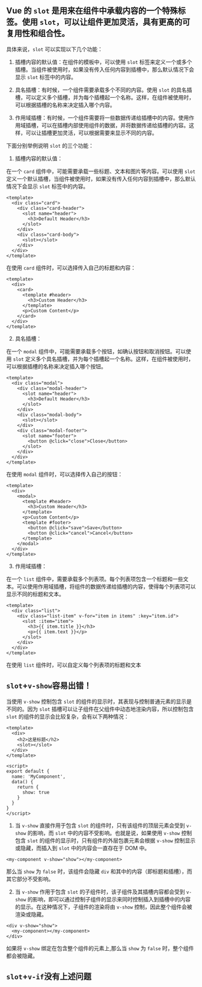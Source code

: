## Vue 的 `slot` 是用来在组件中承载内容的一个特殊标签。使用 `slot`，可以让组件更加灵活，具有更高的可复用性和组合性。

具体来说，`slot` 可以实现以下几个功能：

1.  插槽内容的默认值：在组件的模板中，可以使用 `slot` 标签来定义一个或多个插槽。当组件被使用时，如果没有传入任何内容到插槽中，那么默认情况下会显示 `slot` 标签中的内容。
    
2.  具名插槽：有时候，一个组件需要承载多个不同的内容。使用 `slot` 的具名插槽，可以定义多个插槽，并为每个插槽起一个名称。这样，在组件被使用时，可以根据插槽的名称来决定插入哪个内容。
    
3.  作用域插槽：有时候，一个组件需要将一些数据传递给插槽中的内容。使用作用域插槽，可以在插槽内部使用组件的数据，并将数据传递给插槽的内容。这样，可以让插槽更加灵活，可以根据需要来显示不同的内容。
    
下面分别举例说明 `slot` 的三个功能：

1.  插槽内容的默认值：

在一个 `card` 组件中，可能需要承载一些标题、文本和图片等内容。可以使用 `slot` 定义一个默认插槽，当组件被使用时，如果没有传入任何内容到插槽中，那么默认情况下会显示 `slot` 标签中的内容。

```vue
<template>
  <div class="card">
    <div class="card-header">
      <slot name="header">
        <h3>Default Header</h3>
      </slot>
    </div>
    <div class="card-body">
      <slot></slot>
    </div>
  </div>
</template>

```

在使用 `card` 组件时，可以选择传入自己的标题和内容：
```vue
<template>
  <div>
    <card>
      <template #header>
        <h3>Custom Header</h3>
      </template>
      <p>Custom Content</p>
    </card>
  </div>
</template>

```

2.  具名插槽：

在一个 `modal` 组件中，可能需要承载多个按钮，如确认按钮和取消按钮。可以使用 `slot` 定义多个具名插槽，并为每个插槽起一个名称。这样，在组件被使用时，可以根据插槽的名称来决定插入哪个按钮。

```vue
<template>
  <div class="modal">
    <div class="modal-header">
      <slot name="header">
        <h3>Default Header</h3>
      </slot>
    </div>
    <div class="modal-body">
      <slot></slot>
    </div>
    <div class="modal-footer">
      <slot name="footer">
        <button @click="close">Close</button>
      </slot>
    </div>
  </div>
</template>

```
在使用 `modal` 组件时，可以选择传入自己的按钮：

```vue
<template>
  <div>
    <modal>
      <template #header>
        <h3>Custom Header</h3>
      </template>
      <p>Custom Content</p>
      <template #footer>
        <button @click="save">Save</button>
        <button @click="cancel">Cancel</button>
      </template>
    </modal>
  </div>
</template>

```

3.  作用域插槽：

在一个 `list` 组件中，需要承载多个列表项。每个列表项包含一个标题和一些文本。可以使用作用域插槽，将组件的数据传递给插槽的内容，使得每个列表项可以显示不同的标题和文本。
```vue
<template>
  <div class="list">
    <div class="list-item" v-for="item in items" :key="item.id">
      <slot :item="item">
        <h3>{{ item.title }}</h3>
        <p>{{ item.text }}</p>
      </slot>
    </div>
  </div>
</template>

```

在使用 `list` 组件时，可以自定义每个列表项的标题和文本

## `slot`+`v-show`容易出错！

当使用 `v-show` 控制包含 `slot` 的组件的显示时，其表现与控制普通元素的显示是不同的。因为 `slot` 插槽可以让子组件在父组件中动态地渲染内容，所以控制包含 `slot` 的组件的显示会比较复杂，会有以下两种情况：
```vue
<template>
  <div>
    <h2>这是标题</h2>
    <slot></slot>
  </div>
</template>

<script>
export default {
  name: 'MyComponent',
  data() {
    return {
      show: true
    }
  }
}
</script>

```

1.  当 `v-show` 直接作用于包含 `slot` 的组件时，只有该组件的顶层元素会受到 `v-show` 的影响，而 `slot` 中的内容不受影响。也就是说，如果使用 `v-show` 控制包含 `slot` 的组件的显示时，只有组件的外层包裹元素会根据 `v-show` 控制显示或隐藏，而插入到 `slot` 中的内容会一直存在于 DOM 中。
```vue
<my-component v-show="show"></my-component>

```
那么当 `show` 为 `false` 时，该组件会隐藏 `div` 和其中的内容（即标题和插槽），而其它部分不受影响。
    
2.  当 `v-show` 作用于包含 `slot` 的子组件时，该子组件及其插槽内容都会受到 `v-show` 的影响，即可以通过控制子组件的显示来同时控制插入到插槽中的内容的显示。在这种情况下，子组件的渲染将由 `v-show` 控制，因此整个组件会被渲染或隐藏。
```vue
<div v-show="show">
  <my-component></my-component>
</div>

```
如果将 `v-show` 绑定在包含整个组件的元素上,那么当 `show` 为 `false` 时，整个组件都会被隐藏。
## `slot`+`v-if`没有上述问题